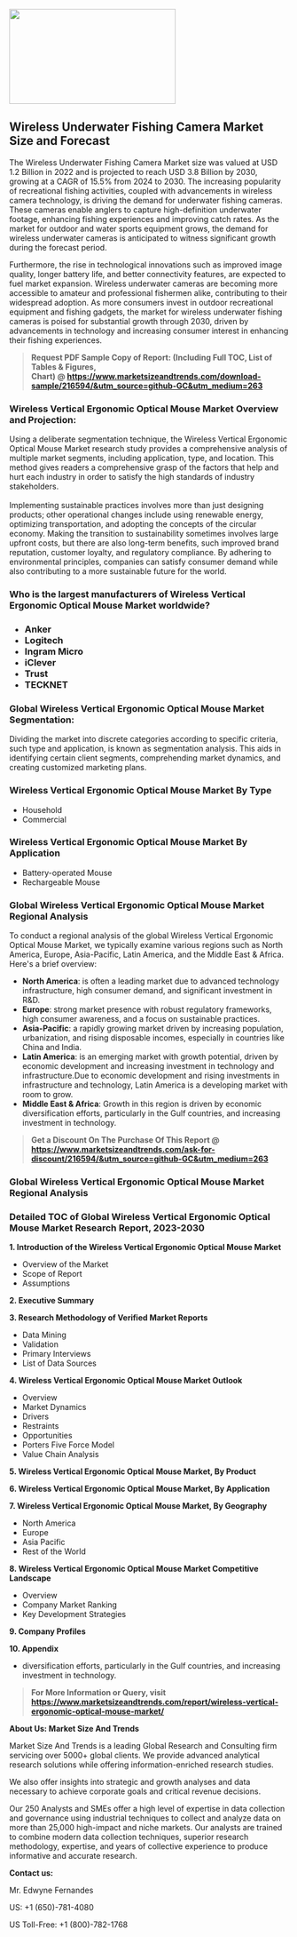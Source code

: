 <p><img class="alignnone size-medium wp-image-20088" src="https://ffe5etoiles.com/wp-content/uploads/2024/12/MST1-300x171.png" alt="" width="300" height="171" /></p><h2>Wireless Underwater Fishing Camera Market Size and Forecast</h2><p>The Wireless Underwater Fishing Camera Market size was valued at USD 1.2 Billion in 2022 and is projected to reach USD 3.8 Billion by 2030, growing at a CAGR of 15.5% from 2024 to 2030. The increasing popularity of recreational fishing activities, coupled with advancements in wireless camera technology, is driving the demand for underwater fishing cameras. These cameras enable anglers to capture high-definition underwater footage, enhancing fishing experiences and improving catch rates. As the market for outdoor and water sports equipment grows, the demand for wireless underwater cameras is anticipated to witness significant growth during the forecast period.</p><p>Furthermore, the rise in technological innovations such as improved image quality, longer battery life, and better connectivity features, are expected to fuel market expansion. Wireless underwater cameras are becoming more accessible to amateur and professional fishermen alike, contributing to their widespread adoption. As more consumers invest in outdoor recreational equipment and fishing gadgets, the market for wireless underwater fishing cameras is poised for substantial growth through 2030, driven by advancements in technology and increasing consumer interest in enhancing their fishing experiences.</p></p><blockquote id="" class=""><strong>Request PDF Sample Copy of Report: (Including Full TOC, List of Tables &amp; Figures, Chart)&nbsp;@&nbsp;<strong><a href="https://www.marketsizeandtrends.com/download-sample/216594/&utm_source=github-GC&utm_medium=263" target="_blank">https://www.marketsizeandtrends.com/download-sample/216594/&utm_source=github-GC&utm_medium=263</a></strong></strong></blockquote><h3 id="" class="">Wireless Vertical Ergonomic Optical Mouse Market&nbsp;Overview and Projection:</h3><p id="" class="">Using a deliberate segmentation technique, the Wireless Vertical Ergonomic Optical Mouse Market research study provides a comprehensive analysis of multiple market segments, including application, type, and location. This method gives readers a comprehensive grasp of the factors that help and hurt each industry in order to satisfy the high standards of industry stakeholders. <br /> <br />Implementing sustainable practices involves more than just designing products; other operational changes include using renewable energy, optimizing transportation, and adopting the concepts of the circular economy. Making the transition to sustainability sometimes involves large upfront costs, but there are also long-term benefits, such improved brand reputation, customer loyalty, and regulatory compliance. By adhering to environmental principles, companies can satisfy consumer demand while also contributing to a more sustainable future for the world.</p><h3 id="" class="">Who is the largest manufacturers of&nbsp;Wireless Vertical Ergonomic Optical Mouse Market worldwide?</h3><h3 class=""><p><ul><li>Anker </li><li> Logitech </li><li> Ingram Micro </li><li> iClever </li><li> Trust </li><li> TECKNET</li></ul></p></h3><h3 id="" class="">Global&nbsp;Wireless Vertical Ergonomic Optical Mouse Market Segmentation:</h3><p id="" class="">Dividing the market into discrete categories according to specific criteria, such type and application, is known as segmentation analysis. This aids in identifying certain client segments, comprehending market dynamics, and creating customized marketing plans.</p><h3 id="" class="">Wireless Vertical Ergonomic Optical Mouse Market&nbsp;By Type</h3><p><p><ul><li>Household</li><li> Commercial</p></li></ul></p></p><h3 id="" class="">Wireless Vertical Ergonomic Optical Mouse Market&nbsp;By Application</h3><p class=""><p><ul><li>Battery-operated Mouse</li><li> Rechargeable Mouse</li></ul></p></p><h3 id="" class="">Global Wireless Vertical Ergonomic Optical Mouse Market Regional Analysis</h3><p id="" class="">To conduct a regional analysis of the global Wireless Vertical Ergonomic Optical Mouse Market, we typically examine various regions such as North America, Europe, Asia-Pacific, Latin America, and the Middle East &amp; Africa. Here's a brief overview:</p><ul><li><strong>North America</strong>: is often a leading market due to advanced technology infrastructure, high consumer demand, and significant investment in R&amp;D.</li><li><strong>Europe</strong>: strong market presence with robust regulatory frameworks, high consumer awareness, and a focus on sustainable practices.</li><li><strong>Asia-Pacific</strong>: a rapidly growing market driven by increasing population, urbanization, and rising disposable incomes, especially in countries like China and India.</li><li><strong>Latin America</strong>: is an emerging market with growth potential, driven by economic development and increasing investment in technology and infrastructure.Due to economic development and rising investments in infrastructure and technology, Latin America is a developing market with room to grow.</li><li><strong>Middle East &amp; Africa</strong>: Growth in this region is driven by economic diversification efforts, particularly in the Gulf countries, and increasing investment in technology.</li></ul><blockquote id="" class=""><strong>Get a Discount On The Purchase Of This Report @ <strong><a href="https://www.marketsizeandtrends.com/ask-for-discount/216594/&utm_source=github-GC&utm_medium=263" target="_blank">https://www.marketsizeandtrends.com/ask-for-discount/216594/&utm_source=github-GC&utm_medium=263</a></strong></strong></blockquote><h3 id="" class="">Global Wireless Vertical Ergonomic Optical Mouse Market Regional Analysis</h3><h3 id="" class="">Detailed TOC of Global Wireless Vertical Ergonomic Optical Mouse Market Research Report, 2023-2030</h3><p id="" class=""><strong>1. Introduction of the Wireless Vertical Ergonomic Optical Mouse Market</strong></p><ul><li>Overview of the Market</li><li>Scope of Report</li><li>Assumptions</li></ul><p id="" class=""><strong>2. Executive Summary</strong></p><p id="" class=""><strong>3. Research Methodology of Verified Market Reports</strong></p><ul><li>Data Mining</li><li>Validation</li><li>Primary Interviews</li><li>List of Data Sources</li></ul><p id="" class=""><strong>4. Wireless Vertical Ergonomic Optical Mouse Market Outlook</strong></p><ul><li>Overview</li><li>Market Dynamics</li><li>Drivers</li><li>Restraints</li><li>Opportunities</li><li>Porters Five Force Model</li><li>Value Chain Analysis</li></ul><p id="" class=""><strong>5. Wireless Vertical Ergonomic Optical Mouse Market, By Product</strong></p><p id="" class=""><strong>6. Wireless Vertical Ergonomic Optical Mouse Market, By Application</strong></p><p id="" class=""><strong>7. Wireless Vertical Ergonomic Optical Mouse Market, By Geography</strong></p><ul><li>North America</li><li>Europe</li><li>Asia Pacific</li><li>Rest of the World</li></ul><p id="" class=""><strong>8. Wireless Vertical Ergonomic Optical Mouse Market Competitive Landscape</strong></p><ul><li>Overview</li><li>Company Market Ranking</li><li>Key Development Strategies</li></ul><p id="" class=""><strong>9. Company Profiles</strong></p><p id="" class=""><strong>10. Appendix</strong></p><ul><li>diversification efforts, particularly in the Gulf countries, and increasing investment in technology.</li></ul><blockquote id="" class=""><strong>For More Information or Query, visit <strong><strong><a href="https://www.marketsizeandtrends.com/report/wireless-vertical-ergonomic-optical-mouse-market/" target="_blank">https://www.marketsizeandtrends.com/report/wireless-vertical-ergonomic-optical-mouse-market/</a></strong></strong></strong></blockquote><p id="" class=""><strong>About Us: Market Size And Trends</strong></p><p id="" class="">Market Size And Trends is a leading Global Research and Consulting firm servicing over 5000+ global clients. We provide advanced analytical research solutions while offering information-enriched research studies.</p><p id="" class="">We also offer insights into strategic and growth analyses and data necessary to achieve corporate goals and critical revenue decisions.</p><p id="" class="">Our 250 Analysts and SMEs offer a high level of expertise in data collection and governance using industrial techniques to collect and analyze data on more than 25,000 high-impact and niche markets. Our analysts are trained to combine modern data collection techniques, superior research methodology, expertise, and years of collective experience to produce informative and accurate research.</p><p id="" class=""><strong>Contact us:</strong></p><p id="" class="">Mr. Edwyne Fernandes</p><p id="" class="">US: +1 (650)-781-4080</p><p id="" class="">US Toll-Free: +1 (800)-782-1768</p>
